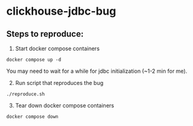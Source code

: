 # clickhouse-jdbc-bug

## Steps to reproduce:
1. Start docker compose containers
```shell
docker compose up -d
```
You may need to wait for a while for jdbc initialization (~1-2 min for me).

2. Run script that reproduces the bug
```shell
./reproduce.sh
```

3. Tear down docker compose containers
```shell
docker compose down
```
